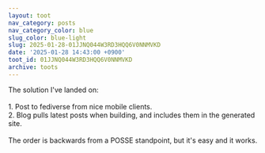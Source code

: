 ```yaml
---
layout: toot
nav_category: posts
nav_category_color: blue
slug_color: blue-light
slug: 2025-01-28-01JJNQ044W3RD3HQQ6V0NNMVKD
date: '2025-01-28 14:43:00 +0900'
toot_id: 01JJNQ044W3RD3HQQ6V0NNMVKD
archive: toots
---
```

<p>The solution I've landed on:<br><br>1. Post to fediverse from nice mobile clients.<br>2. Blog pulls latest posts when building, and includes them in the generated site.<br><br>The order is backwards from a POSSE standpoint, but it's easy and it works.</p>

